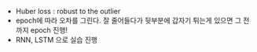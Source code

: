 - Huber loss : robust to the outlier
- epoch에 따라 오차를 그린다. 잘 줄어들다가 뒷부분에 갑자기 튀는게 있으면 그 전까지 epoch 진행!
- RNN, LSTM 으로 실습 진행